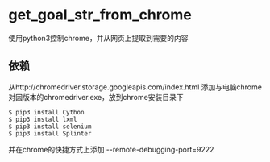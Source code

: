 # get_goal_str_from_chrome
使用python3控制chrome，并从网页上提取到需要的内容

## 依赖
从http://chromedriver.storage.googleapis.com/index.html 添加与电脑chrome对因版本的chromedriver.exe，放到chrome安装目录下

```
$ pip3 install Cython
$ pip3 install lxml
$ pip3 install selenium
$ pip3 install Splinter
```

并在chrome的快捷方式上添加 --remote-debugging-port=9222